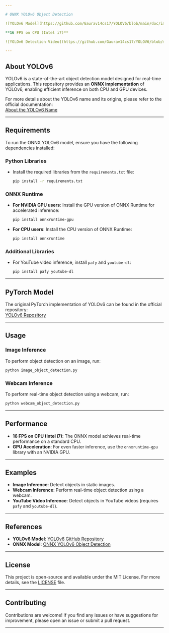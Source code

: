 ```yaml
---

# ONNX YOLOv6 Object Detection

![YOLOv6 Model](https://github.com/Gaurav14cs17/YOLOV6/blob/main/doc/img/Slide1.jpg)

**16 FPS on CPU (Intel i7)**

![YOLOv6 Detection Video](https://github.com/Gaurav14cs17/YOLOV6/blob/main/doc/img/yolov6s_video.gif)

---
```


## About YOLOv6
YOLOv6 is a state-of-the-art object detection model designed for real-time applications. This repository provides an **ONNX implementation** of YOLOv6, enabling efficient inference on both CPU and GPU devices.

For more details about the YOLOv6 name and its origins, please refer to the official documentation:  
[About the YOLOv6 Name](https://github.com/meituan/YOLOv6/blob/main/docs/About_naming_yolov6.md)

---

## Requirements
To run the ONNX YOLOv6 model, ensure you have the following dependencies installed:

### Python Libraries
- Install the required libraries from the `requirements.txt` file:
  ```bash
  pip install -r requirements.txt
  ```

### ONNX Runtime
- **For NVIDIA GPU users**: Install the GPU version of ONNX Runtime for accelerated inference:
  ```bash
  pip install onnxruntime-gpu
  ```
- **For CPU users**: Install the CPU version of ONNX Runtime:
  ```bash
  pip install onnxruntime
  ```

### Additional Libraries
- For YouTube video inference, install `pafy` and `youtube-dl`:
  ```bash
  pip install pafy youtube-dl
  ```

---

## PyTorch Model
The original PyTorch implementation of YOLOv6 can be found in the official repository:  
[YOLOv6 Repository](https://github.com/meituan/YOLOv6)

---

## Usage

### Image Inference
To perform object detection on an image, run:
```bash
python image_object_detection.py
```

### Webcam Inference
To perform real-time object detection using a webcam, run:
```bash
python webcam_object_detection.py
```

---

## Performance
- **16 FPS on CPU (Intel i7)**: The ONNX model achieves real-time performance on a standard CPU.
- **GPU Acceleration**: For even faster inference, use the `onnxruntime-gpu` library with an NVIDIA GPU.

---

## Examples
- **Image Inference**: Detect objects in static images.
- **Webcam Inference**: Perform real-time object detection using a webcam.
- **YouTube Video Inference**: Detect objects in YouTube videos (requires `pafy` and `youtube-dl`).

---

## References
- **YOLOv6 Model**: [YOLOv6 GitHub Repository](https://github.com/meituan/YOLOv6)
- **ONNX Model**: [ONNX YOLOv6 Object Detection](https://github.com/ibaiGorordo/ONNX-YOLOv6-Object-Detection)

---

## License
This project is open-source and available under the MIT License. For more details, see the [LICENSE](LICENSE) file.

---

## Contributing
Contributions are welcome! If you find any issues or have suggestions for improvement, please open an issue or submit a pull request.

---
